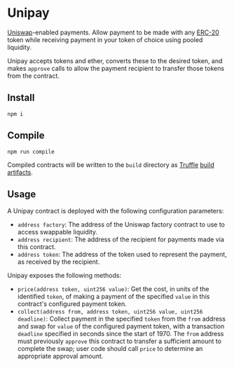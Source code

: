 # Unipay

[Uniswap](https://uniswap.io)-enabled payments. Allow payment to be made with
any [ERC-20](https://theethereum.wiki/w/index.php/ERC20_Token_Standard) token
while receiving payment in your token of choice using pooled liquidity.

Unipay accepts tokens and ether, converts these to the desired token, and
makes `approve` calls to allow the payment recipient to transfer those tokens
from the contract.

## Install

    npm i

## Compile

    npm run compile

Compiled contracts will be written to the `build` directory as 
[Truffle](https://truffleframework.com)
[build artifacts](https://truffleframework.com/docs/truffle/getting-started/compiling-contracts#build-artifacts).

## Usage

A Unipay contract is deployed with the following configuration parameters:

* `address factory`: The address of the Uniswap factory contract to use to
  access swappable liquidity.
* `address recipient`: The address of the recipient for payments made via
  this contract.
* `address token`: The address of the token used to represent the payment,
  as received by the recipient.

Unipay exposes the following methods:

* `price(address token, uint256 value)`: Get the cost, in units of the
  identified `token`, of making a payment of the specified `value` in
  this contract's configured payment token.
* `collect(address from, address token, uint256 value, uint256 deadline)`:
  Collect payment in the specified `token` from the `from` address and
  swap for `value` of the configured payment token, with a transaction
  `deadline` specified in seconds since the start of 1970. The `from`
  address must previously `approve` this contract to transfer a sufficient
  amount to complete the swap; user code should call `price` to determine an
  appropriate approval amount.
